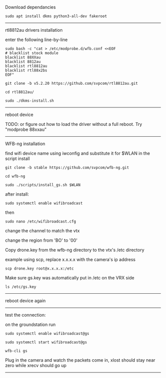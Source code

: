Download dependancies

`sudo apt install dkms python3-all-dev fakeroot`

***

rtl8812au drivers installation


enter the following line-by-line

	sudo bash -c "cat > /etc/modprobe.d/wfb.conf <<EOF
	# blacklist stock module
	blacklist 88XXau
	blacklist 8812au
	blacklist rtl8812au
	blacklist rtl88x2bs
	EOF"



`git clone -b v5.2.20 https://github.com/svpcom/rtl8812au.git`

``cd rtl8812au/``

`sudo ./dkms-install.sh`


***


reboot device 

TODO: or figure out how to load the driver without a full reboot. Try "modprobe 88xxau"


***

WFB-ng installation


find wifi device name using iwconfig and substitute it for $WLAN in the script install

`git clone -b stable https://github.com/svpcom/wfb-ng.git`

`cd wfb-ng`

`sudo ./scripts/install_gs.sh $WLAN`


after install:


`sudo systemctl enable wifibroadcast`


then


`sudo nano /etc/wifibroadcast.cfg`


change the channel to match the vtx

change the region from 'BO' to '00' 




Copy drone.key from the wfb-ng directory to the vtx's /etc directory

example using scp, replace x.x.x.x with the camera's ip address

`scp drone.key root@x.x.x.x:/etc`


Make sure gs.key was automatically put in /etc on the VRX side

`ls /etc/gs.key`



***


reboot device again


***

test the connection:

on the groundstation run

 `sudo systemctl enable wifibroadcast@gs`
 
`sudo systemctl start wifibroadcast@gs`

`wfb-cli gs`


Plug in the camera and watch the packets come in, xlost should stay near zero while xrecv should go up


***
